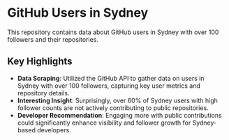 # GitHub Users in Sydney

This repository contains data about GitHub users in Sydney with over 100 followers and their repositories.

## Key Highlights
- **Data Scraping**: Utilized the GitHub API to gather data on users in Sydney with over 100 followers, capturing key user metrics and repository details.
- **Interesting Insight**: Surprisingly, over 60% of Sydney users with high follower counts are not actively contributing to public repositories.
- **Developer Recommendation**: Engaging more with public contributions could significantly enhance visibility and follower growth for Sydney-based developers.

